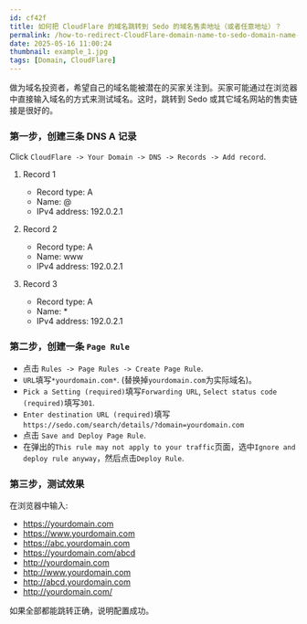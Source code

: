 ```yaml
---
id: cf42f
title: 如何把 CloudFlare 的域名跳转到 Sedo 的域名售卖地址（或者任意地址）？
permalink: /how-to-redirect-CloudFlare-domain-name-to-sedo-domain-name-sales-address
date: 2025-05-16 11:00:24
thumbnail: example_1.jpg
tags: [Domain, CloudFlare]
---
```


做为域名投资者，希望自己的域名能被潜在的买家关注到。买家可能通过在浏览器中直接输入域名的方式来测试域名。这时，跳转到 Sedo 或其它域名网站的售卖链接是很好的。

### 第一步，创建三条 DNS A 记录

Click `CloudFlare -> Your Domain -> DNS -> Records -> Add record`.

1. Record 1
    - Record type: A
    - Name: @
    - IPv4 address: 192.0.2.1

2. Record 2
    - Record type: A
    - Name: www
    - IPv4 address: 192.0.2.1

3. Record 3
   - Record type: A
   - Name: *
   - IPv4 address: 192.0.2.1

### 第二步，创建一条 `Page Rule`

- 点击 `Rules -> Page Rules -> Create Page Rule`.
- `URL`填写`*yourdomain.com*`. (替换掉`yourdomain.com`为实际域名)。
- `Pick a Setting (required)`填写`Forwarding URL`, `Select status code (required)`填写`301`.
- `Enter destination URL (required)`填写`https://sedo.com/search/details/?domain=yourdomain.com`
- 点击 `Save and Deploy Page Rule`.
- 在弹出的`This rule may not apply to your traffic`页面，选中`Ignore and deploy rule anyway`，然后点击`Deploy Rule`.

### 第三步，测试效果

在浏览器中输入:

- https://yourdomain.com
- https://www.yourdomain.com
- https://abc.yourdomain.com
- https://yourdomain.com/abcd
- http://yourdomain.com
- http://www.yourdomain.com
- http://abcd.yourdomain.com
- http://yourdomain.com/

如果全部都能跳转正确，说明配置成功。
